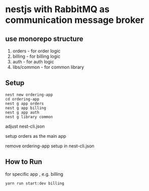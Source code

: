 # nestjs with RabbitMQ as communication message broker

## use monorepo structure

1. orders - for order logic
2. billing - for billing logic
3. auth - for auth logic
4. libs/common - for common library
  
## Setup 

```shell=
nest new ordering-app
cd ordering-app
nest g app orders
nest g app billing
nest g app auth
nest g library common
```

adjust nest-cli.json

setup orders as the main app

remove ordering-app setup in nest-cli.json

## How to Run

for specific app , e.g. billing

```shell=
yarn run start:dev billing
```

